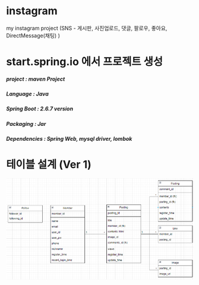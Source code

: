 # instagram
my instagram project (SNS - 게시판, 사진업로드, 댓글, 팔로우, 좋아요, DirectMessage(채팅) )

# start.spring.io 에서 프로젝트 생성
##### project : maven Project
##### Language : Java
##### Spring Boot : 2.6.7 version
##### Packaging : Jar
##### Dependencies : Spring Web, mysql driver, lombok

# 테이블 설계 (Ver 1)

![img.png](img.png)
